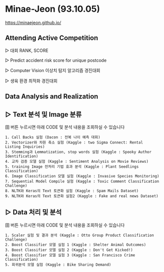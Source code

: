 # Minae-Jeon (93.10.05)

https://minaejeon.github.io/

 Attending Active Competition
-

  ▷ 대회 RANK, SCORE
  
  ▷ Predict accident risk score for unique postcode
  
  ▷ Computer Vision 이상치 탐지 알고리즘 경진대회
  
  ▷ 생육 환경 최적화 경진대회


 Data Analysis and Realization 
-

  ▷ Text 분석 및 Image 분류
  -
  田 버튼 누르시면 아래 CODE 및 분석 내용을 조회하실 수 있습니다
  
    1. Call Backs 실험 (Dacon : 전복 나이 예측 대회)
    2. Vectorizer와 차원 축소 실험 (Kaggle : two Sigma Connect: Rental Listing Inquiries)
    3. Stemming과 Lemmatization, stop words 실험 (Kaggle : Spooky Author Identification)
    4. 교차 검증 모델 실험 (Kaggle : Sentiment Analysis on Movie Reviews)
    5. training Image 전처리 기법 효과 분석 (Kaggle : Plant Seedlings Classification)
    6. Image Classification 모델 실험 (Kaggle : Invasive Species Monitoring)
    7. Sequential Model Compile 실험 (Kaggle : Toxic Comment Classification Challenge)
    8. NLTK와 Keras의 Text 토큰화 실험 (Kaggle : Spam Mails Dataset)
    9. NLTK와 Keras의 Text 토큰화 실험2 (Kaggle : Fake and real news Dataset)
  
  ▷ Data 처리 및 분석
  -
  田 버튼 누르시면 아래 CODE 및 분석 내용을 조회하실 수 있습니다
  
    1. Scaler 실험 및 결과 분석 (Kaggle : Otto Group Product Classification Challenge)
    2. Boost Classifier 모델 실험 1 (Kaggle : Shelter Animal Outcomes)
    3. Boost Classifier 모델 실험 2 (Kaggle : Don't Get Kicked!)
    4. Boost Classifier 모델 실험 3 (Kaggle : San Francisco Crime Classification)
    5. 회귀분석 모델 실험 (Kaggle : Bike Sharing Demand)
